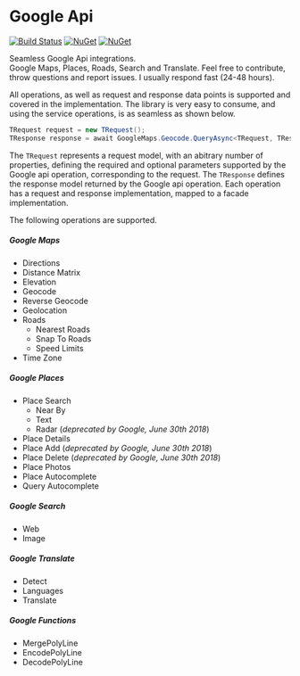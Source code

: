 # Google Api
[![Build Status](https://travis-ci.org/vivet/GoogleApi.svg?branch=master)](https://travis-ci.org/vivet/GoogleApi)
[![NuGet](https://img.shields.io/nuget/dt/GoogleApi.svg)](https://www.nuget.org/packages/GoogleApi/)
[![NuGet](https://img.shields.io/nuget/v/GoogleApi.svg)](https://www.nuget.org/packages/GoogleApi/)

Seamless Google Api integrations.  
Google Maps, Places, Roads, Search and Translate.
Feel free to contribute, throw questions and report issues. I usually respond fast (24-48 hours).  

All operations, as well as request and response data points is supported and covered in the implementation. The library is very easy to consume, and using the service operations, is as seamless as shown below.
```csharp
TRequest request = new TRequest();
TResponse response = await GoogleMaps.Geocode.QueryAsync<TRequest, TResponse>(request);
```
The ```TRequest``` represents a request model, with an abitrary number of properties, defining the required and optional parameters supported by the Google api operation, corresponding to the request. The ```TResponse``` defines the response model returned by the Google api operation. Each operation has a request and response implementation, mapped to a facade implementation.  

The following operations are supported.
##### Google Maps
  * Directions
  * Distance Matrix
  * Elevation
  * Geocode
  * Reverse Geocode
  * Geolocation
  * Roads
    * Nearest Roads
    * Snap To Roads
    * Speed Limits
  * Time Zone

##### Google Places
  * Place Search
    * Near By
    * Text
    * Radar (*deprecated by Google, June 30th 2018*)
  * Place Details
  * Place Add (*deprecated by Google, June 30th 2018*)
  * Place Delete (*deprecated by Google, June 30th 2018*)
  * Place Photos
  * Place Autocomplete
  * Query Autocomplete

##### Google Search
  * Web
  * Image

##### Google Translate
  * Detect
  * Languages
  * Translate

##### Google Functions
  * MergePolyLine
  * EncodePolyLine
  * DecodePolyLine
